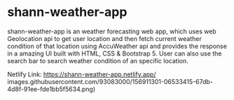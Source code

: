 # shann-weather-app
shann-weather-app is an weather forecasting web app, which uses web Geolocation api to get user location and then fetch current weather condition of that location using AccuWeather api and provides the response in a amazing UI built with HTML, CSS & Bootstrap 5. User can also use the search bar to search weather condition of an specific location.

Netlify Link: https://shann-weather-app.netlify.app/
images.githubusercontent.com/93083000/156911301-06533415-67db-4d8f-91ee-fde1bb5f5634.png)
